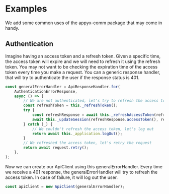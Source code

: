 # Examples

We add some common uses of the appyx-comm package that may come in handy.

## Authentication

Imagine having an access token and a refresh token. Given a specific time, the access token will expire and we will need to refresh it using the refresh token.
You may not want to be checking the expiration time of the access token every time you make a request. You can a generic response handler, that will try to authenticate
the user if the response status is 401.

```js
const generalErrorHandler = ApiResponseHandler.for(
    AuthenticationErrorResponse,
    async () => {
        // We are not authenticated, let's try to refresh the access token
        const refreshToken = this._refreshToken();
        try {
            const refreshResponse = await this._refreshAccessToken(refreshToken);
            await this._updateSession(refreshResponse.accessToken(), refreshResponse.refreshToken());
        } catch (_) {
            // We couldn't refresh the access token, let's log out
            return await this._application.logOut();
        }
        // We refreshed the access token, let's retry the request
        return await request.retry();
    },
);
```

Now we can create our ApiClient using this generalErrorHandler. Every time we receive a 401 response, the generalErrorHandler will try to refresh the access token.
In case of failure, it will log out the user.

```js
const apiClient = new ApiClient(generalErrorHandler);
```